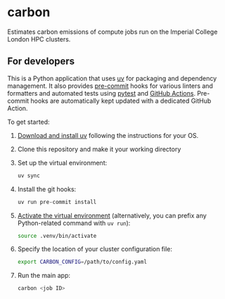 # carbon

Estimates carbon emissions of compute jobs run on the Imperial College London HPC clusters.

## For developers

This is a Python application that uses [uv](https://docs.astral.sh/uv/) for packaging
and dependency management. It also provides [pre-commit](https://pre-commit.com/) hooks
for various linters and formatters and automated tests using
[pytest](https://pytest.org/) and [GitHub Actions](https://github.com/features/actions).
Pre-commit hooks are automatically kept updated with a dedicated GitHub Action.

To get started:

1. [Download and install uv](https://docs.astral.sh/uv/getting-started/installation/) following the instructions for your OS.
1. Clone this repository and make it your working directory
1. Set up the virtual environment:

   ```bash
   uv sync
   ```

1. Install the git hooks:

   ```bash
   uv run pre-commit install
   ```

1. [Activate the virtual environment](https://docs.astral.sh/uv/pip/environments/#using-a-virtual-environment)
(alternatively, you can prefix any Python-related command with `uv run`):

   ```bash
   source .venv/bin/activate
   ```

1. Specify the location of your cluster configuration file:

   ```bash
   export CARBON_CONFIG=/path/to/config.yaml
   ```

1. Run the main app:

   ```bash
   carbon <job ID>
   ```
